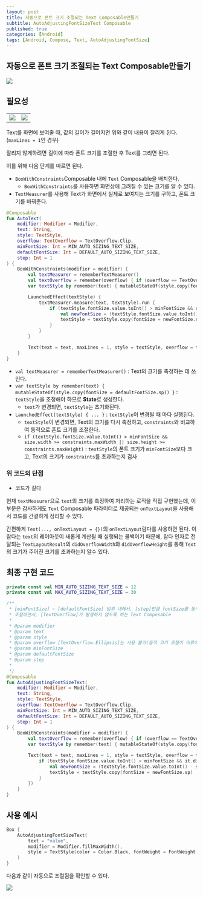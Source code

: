 ```yaml
---
layout: post
title: 자동으로 폰트 크기 조절되는 Text Composable만들기
subtitle: AutoAdjustingFontSizeText Composable
published: true
categories: [Android]
tags: [Android, Compose, Text, AutoAdjustingFontSize]
---
```


## 자동으로 폰트 크기 조절되는 Text Composable만들기

![](https://github.com/pknujsp/pknujsp/assets/48265129/54a14f2f-723a-4b9b-b310-c95973b3fd62)

## 필요성

|                                                                                                     |                                                                                                     |
| :-------------------------------------------------------------------------------------------------: | :-------------------------------------------------------------------------------------------------: |
| <img src="https://github.com/pknujsp/pknujsp/assets/48265129/154a7984-643f-4e67-9a5c-bc5d40514b60"> | <img src="https://github.com/pknujsp/pknujsp/assets/48265129/53127974-2c00-4f2a-b654-037b9fea7e46"> |

Text를 화면에 보여줄 때, 값의 길이가 길어지면 위와 같이 내용이 잘리게 된다.(`maxLines = 1`인 경우)

잘리지 않게하려면 길이에 따라 폰트 크기를 조절한 후 Text를 그리면 된다.

이를 위해 다음 단계를 따르면 된다.
- `BoxWithConstraints`Composable 내에 `Text` Composable을 배치한다.
  - `BoxWithConstraints`를 사용하면 화면상에 그려질 수 있는 크기를 알 수 있다.
- `TextMeasurer`를 사용해 Text가 화면에서 실제로 보여지는 크기를 구하고, 폰트 크기를 바꿔준다.


```kotlin
@Composable
fun AutoText(
    modifier: Modifier = Modifier,
    text: String,
    style: TextStyle,
    overflow: TextOverflow = TextOverflow.Clip,
    minFontSize: Int = MIN_AUTO_SIZING_TEXT_SIZE,
    defaultFontSize: Int = DEFAULT_AUTO_SIZING_TEXT_SIZE,
    step: Int = 1
) {
    BoxWithConstraints(modifier = modifier) {
        val textMeasurer = rememberTextMeasurer()
        val textOverflow = remember(overflow) { if (overflow == TextOverflow.Ellipsis) TextOverflow.Clip else overflow }
        var textStyle by remember(text) { mutableStateOf(style.copy(fontSize = defaultFontSize.sp)) }

        LaunchedEffect(textStyle) {
            textMeasurer.measure(text, textStyle).run {
                if (textStyle.fontSize.value.toInt() > minFontSize && size.width >= constraints.maxWidth || size.height >= constraints.maxHeight) {
                    val newFontSize = (textStyle.fontSize.value.toInt() - step).coerceAtLeast(minFontSize)
                    textStyle = textStyle.copy(fontSize = newFontSize.sp)
                }
            }
        }

        Text(text = text, maxLines = 1, style = textStyle, overflow = textOverflow)
    }
}
```

- `val textMeasurer = rememberTextMeasurer()` : Text의 크기를 측정하는 데 쓰인다.
- `var textStyle by remember(text) { mutableStateOf(style.copy(fontSize = defaultFontSize.sp)) }` : `textStyle`을 조정해야 하므로 **State**로 생성한다.
  - `text`가 변경되면, `textStyle`는 초기화된다.
- `LaunchedEffect(textStyle) { ... }` : `textStyle`이 변경될 때 마다 실행된다.
  - `textStyle`이 변경되면, Text의 크기를 다시 측정하고, `constraints`와 비교하여 동적으로 폰트 크기를 조절한다.
  - `if (textStyle.fontSize.value.toInt() > minFontSize && size.width >= constraints.maxWidth || size.height >= constraints.maxHeight)` : `textStyle`의 폰트 크기가 `minFontSize`보다 크고, Text의 크기가 `constraints`를 초과하는지 검사


### 위 코드의 단점

- 코드가 길다

현재 `textMeasurer`으로 `text`의 크기를 측정하여 처리하는 로직을 직접 구현했는데, 이 부분은 감사하게도 `Text` Composable 파라미터로 제공되는 `onTextLayout`을 사용해서 코드를 간결하게 정리할 수 있다.

간편하게 `Text(..., onTextLayout = {})`의 `onTextLayout`람다를 사용하면 된다.
이 람다는 `text`의 레이아웃이 새롭게 계산될 때 실행되는 콜백이기 때문에, 람다 인자로 전달되는 `TextLayoutResult`의 `didOverflowWidth`와 `didOverflowHeight`를 통해 `Text`의 크기가 주어진 크기를 초과하는지 알수 있다.



## 최종 구현 코드

```kotlin
private const val MIN_AUTO_SIZING_TEXT_SIZE = 12
private const val MAX_AUTO_SIZING_TEXT_SIZE = 30

/**
 * [minFontSize] ~ [defaultFontSize] 범위 내에서, [step]만큼 fontSize를 동적으로
 * 조절하면서, [TextOverflow]가 발생하지 않도록 하는 Text Composable
 *
 * @param modifier
 * @param text
 * @param style
 * @param overflow [TextOverflow.Ellipsis]는 사용 불가(동적 크기 조절이 이루어지지 않는다)
 * @param minFontSize
 * @param defaultFontSize
 * @param step
 *
 */
@Composable
fun AutoAdjustingFontSizeText(
    modifier: Modifier = Modifier,
    text: String,
    style: TextStyle,
    overflow: TextOverflow = TextOverflow.Clip,
    minFontSize: Int = MIN_AUTO_SIZING_TEXT_SIZE,
    defaultFontSize: Int = DEFAULT_AUTO_SIZING_TEXT_SIZE,
    step: Int = 1
) {
    BoxWithConstraints(modifier = modifier) {
        val textOverflow = remember(overflow) { if (overflow == TextOverflow.Ellipsis) TextOverflow.Clip else overflow }
        var textStyle by remember(text) { mutableStateOf(style.copy(fontSize = defaultFontSize.sp)) }

        Text(text = text, maxLines = 1, style = textStyle, overflow = textOverflow, modifier = Modifier, onTextLayout = {
            if (textStyle.fontSize.value.toInt() > minFontSize && it.didOverflowWidth || it.didOverflowHeight) {
                val newFontSize = (textStyle.fontSize.value.toInt() - step).coerceAtLeast(minFontSize)
                textStyle = textStyle.copy(fontSize = newFontSize.sp)
            }
        })
    }
}
```

## 사용 예시

```kotlin
Box {
    AutoAdjustingFontSizeText(
        text = "value",
        modifier = Modifier.fillMaxWidth(),
        style = TextStyle(color = Color.Black, fontWeight = FontWeight.SemiBold),
    )
}
```

다음과 같이 자동으로 조절됨을 확인할 수 있다.

![](https://github.com/pknujsp/pknujsp/assets/48265129/54a14f2f-723a-4b9b-b310-c95973b3fd62)